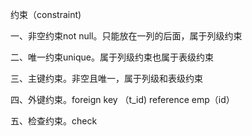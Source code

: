 约束（constraint)

一、非空约束not null。只能放在一列的后面，属于列级约束

二、唯一约束unique。属于列级约束也属于表级约束

三、主键约束。非空且唯一，属于列级和表级约束

四、外键约束。foreign key （t_id) reference emp（id）

五、检查约束。check